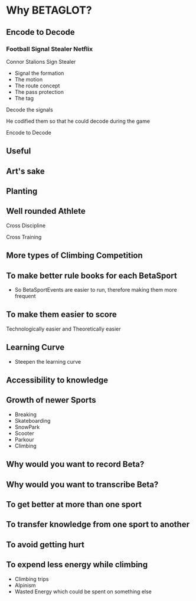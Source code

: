 # Why BETAGLOT?

<!-- Minimize the Exposition 

                                |
                                |
                                |JUST SHOW THEM
                                |
                                |
                                |

-->

## Encode to Decode

### Football Signal Stealer Netflix

 Connor Stalions Sign Stealer

- Signal the formation
- The motion
- The route concept
- The pass protection
- The tag

Decode the signals

He codified them so that he could decode during the game

Encode to Decode

## Useful

## Art's sake

## Planting

## Well rounded Athlete

Cross Discipline

Cross Training

## More types of Climbing Competition

## To make better rule books for each BetaSport

- So BetaSportEvents are easier to run, therefore making them more frequent

## To make them easier to score

Technologically easier and Theoretically easier

## Learning Curve

- Steepen the learning curve

## Accessibility to knowledge

## Growth of newer Sports

- Breaking
- Skateboarding
- SnowPark
- Scooter
- Parkour
- Climbing

## Why would you want to record Beta?

## Why would you want to transcribe Beta?

## To get better at more than one sport

## To transfer knowledge from one sport to another

## To avoid getting hurt

## To expend less energy while climbing

- Climbing trips
- Alpinism
- Wasted Energy which could be spent on something else